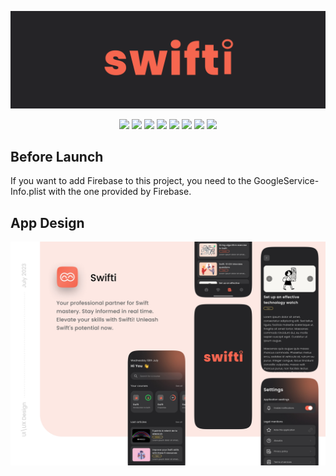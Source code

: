 ![logo](https://github.com/NaimZdn/Swifti/blob/main/README%20Assets/banner_swifti.svg)

<p align="center">
    <img src="https://img.shields.io/badge/-Swift-f05138?style=flat&labelColor=f05138&logo=swift&logoColor=white"/>
    <img src="https://img.shields.io/badge/-SwiftUI-0099E5?style=flat&labelColor=0099E5&logo=swift&logoColor=white"/>
    <img src="https://img.shields.io/badge/-CoreData-2887CE?style=flat&labelColor=2887CE&logo=swift&logoColor=white"/>
    <img src="https://img.shields.io/badge/-Firebase-FFCB2B?style=flat&labelColor=FFCB2B&logo=firebase&logoColor=black"/>
    <img src="https://img.shields.io/badge/-Github Actions-2088FF?style=flat&labelColor=2088FF&logo=github%20actions&logoColor=white"/>
    <img src="https://img.shields.io/badge/-MVVM+Clean-41454A?style=flat"/>
    <img src="https://img.shields.io/badge/-iOS-000000?style=flat&labelColor=000000&logo=apple&logoColor=white"/>
    <img src="https://img.shields.io/badge/-Figma-F24E1E?style=flat&labelColor=F24E1E&logo=figma&logoColor=white"/>
</p>

<h2> Before Launch </h2>

If you want to add Firebase to this project, you need to the GoogleService-Info.plist with the one provided by Firebase.

<h2> App Design </h2>

<img src="https://github.com/NaimZdn/Swifti/blob/main/README%20Assets/presentation_swifti.jpg"/>

